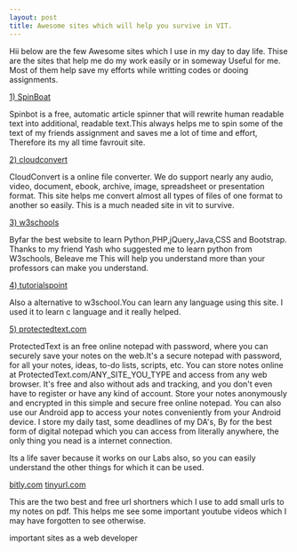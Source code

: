 ```yaml
---
layout: post
title: Awesome sites which will help you survive in VIT.
---
```

Hii below are the few Awesome sites which I use in my day to day life. Thise are the sites that help me do my work easily or in someway Useful for me. Most of them help save my efforts while writting codes or dooing assignments.

<a href="https://spinbot.com/">1) SpinBoat</a>

 Spinbot is a free, automatic article spinner that will rewrite human readable text into additional, readable text.This always helps me to spin some of the text of my friends assignment and saves me a lot of time and effort, Therefore its my all time favrouit site.

<a href="https://cloudconvert.com/">2) cloudconvert</a>

 CloudConvert is a online file converter. We do support nearly any audio, video, document, ebook, archive, image, spreadsheet or presentation format. This site helps me convert almost all types of files of one format to another so easily. This is a much neaded site in vit to survive.

<a href="https://www.w3schools.com/">3) w3schools</a>

 Byfar the best website to learn Python,PHP,jQuery,Java,CSS and Bootstrap. Thanks to my friend Yash who suggested me to learn python from W3schools, Beleave me This will help you understand more than your professors can make you understand.

<a href="https://www.tutorialspoint.com/index.htm">4) tutorialspoint</a>

Also a alternative to w3school.You can learn any language using this site. I used it to learn c language and it really helped.

<a href="https://www.protectedtext.com/">5) protectedtext.com</a>

ProtectedText is an free online notepad with password, where you can securely save your notes on the web.It's a secure notepad with password, for all your notes, ideas, to-do lists, scripts, etc. You can store notes online at ProtectedText.com/ANY_SITE_YOU_TYPE and access from any web browser. It's free and also without ads and tracking, and you don't even have to register or have any kind of account. Store your notes anonymously and encrypted in this simple and secure free online notepad. You can also use our Android app to access your notes conveniently from your Android device.
I store my daily tast, some deadlines of my DA's, By for the best form of digital notepad which you can access from literally anywhere, the only thing you nead is a internet connection.

Its a life saver because it works on our Labs also, so you can easily understand the other things for which it can be used.  

<a href="https://bitly.com/">bitly.com</a> <a href="https://tinyurl.com/">tinyurl.com</a>

This are the two best and free url shortners which I use to add small urls to my notes on pdf. This helps me see some important youtube videos which I may have forgotten to see otherwise.


<a href="https://github.com/"></a>
<a href="https://novoresume.com/"></a>
<a href="https://materializecss.com/"></a>
<a href="https://www.mentimeter.com/"></a>
<a href="https://getbootstrap.com/"></a>
<a href="https://hackerthemes.com/bootstrap-cheatsheet/"></a>
<a href="https://www.flaticon.com/"></a>
<a href="https://fontawesome.com/"></a>

important sites as a web developer



